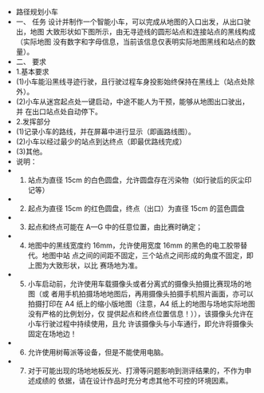 * 路径规划小车
* 一、 任务
设计并制作一个智能小车，可以完成从地图的入口出发，从出口驶出，地图
大致形状如下图所示，由无寻迹线的圆形站点和连接站点的黑线构成（实际地图
没有数字和字母信息，当前该信息仅表明实际地图黑线和站点的数量）。
* 二、 要求
* 1.基本要求
* (1)小车能沿黑线寻迹行驶，且行驶过程车身投影始终保持在黑线上（站点处除外）。
* (2)小车从迷宫起点处一键启动，中途不能人为干预，能够从地图出口驶出，并
在出口站点处自动停下。
* 2.发挥部分
* (1)记录小车的路线，并在屏幕中进行显示（即画路线图）。
* (2)小车以经过最少的站点到达终点（即最优路线完成）
* (3)其他。
* 说明：
* 1. 站点为直径 15cm 的白色圆盘，允许圆盘存在污染物（如行驶后的灰尘印记等）
* 2. 起点为直径 15cm 的红色圆盘，终点（出口）为直径 15cm 的蓝色圆盘
* 3. 起点和终点可能在 A—G 中的任意位置，由比赛时确定；
* 4. 地图中的黑线宽度约 16mm，允许使用宽度 16mm 的黑色的电工胶带替代。地图中站
点之间的间距不固定，三个站点之间形成的角度不固定，即上图为大致形状，以比
赛场地为准。
* 5. 小车启动前，允许使用车载摄像头或者分离式的摄像头拍摄比赛现场的地图（或
者用手机拍摄场地地图后，再用摄像头拍摄手机照片画面，亦可以拍摄打印在 A4
纸上的缩小版地图（注意，A4 纸上的地图与场地实际地图没有严格的比例划分，仅
提供起点和终点位置信息！）），该摄像头允许在小车行驶过程中持续使用，且允
许该摄像头与小车通行，即允许将摄像头固定在场地边！
* 6. 允许使用树莓派等设备，但是不能使用电脑。
* 7. 对于可能出现的场地地板反光、打滑等问题影响到测评结果的，不作为申述成绩的
依据，请在设计作品时充分考虑其他不可控的环境因素。
